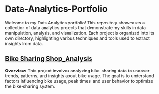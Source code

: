 # Data-Analytics-Portfolio

Welcome to my Data Analytics portfolio! This repository showcases a collection of data analytics projects that demonstrate my skills in data manipulation, analysis, and visualization. Each project is organized into its own directory, highlighting various techniques and tools used to extract insights from data.

## [Bike Sharing Shop_Analysis]()
**Overview:** This project involves analyzing bike-sharing data to uncover trends, patterns, and insights about bike usage. The goal is to understand factors influencing bike usage, peak times, and user behavior to optimize the bike-sharing system.

